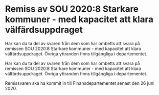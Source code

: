 # Remiss av SOU 2020:8 Starkare kommuner - med kapacitet att klara välfärdsuppdraget

Här kan du ta del av svaren från dem som har ombetts att svara på remissen SOU 2020:8 Starkare kommuner - med kapacitet att klara välfärdsuppdraget. Övriga yttranden finns tillgängliga i departementet.

Här kan du ta del av svaren från dem som har ombetts att svara på remissen SOU 2020:8 Starkare kommuner - med kapacitet att klara välfärdsuppdraget. Övriga yttranden finns tillgängliga i departementet.

Remissvaren ska ha kommit in till Finansdepartementet senast den 26 juni 2020.
